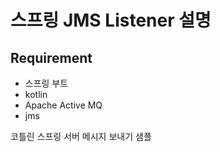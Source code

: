 <H1> 스프링 JMS Listener 설명 </H1>

<H2>Requirement</H2>

- 스프링 부트
- kotlin
- Apache Active MQ
- jms

코틀린 스프링 서버 메시지 보내기 샘플
